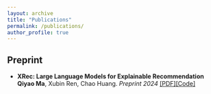 ```yaml
---
layout: archive
title: "Publications"
permalink: /publications/
author_profile: true
---
```


## Preprint
*   **XRec: Large Language Models for Explainable Recommendation**  
    **Qiyao Ma**, Xubin Ren, Chao Huang.
    *Preprint 2024*
    [[PDF]]()[[Code]](https://github.com/HKUDS/XRec)
